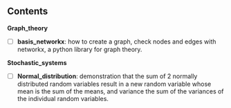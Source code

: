 ## Contents

**Graph_theory** 

- [ ] **basis_networkx**: how to create a graph, check nodes and edges with networkx, a python library for graph theory.

**Stochastic_systems** 

- [ ] **Normal_distribution**: demonstration that the sum of 2 normally distributed random variables result in a new random variable whose mean is the sum of the means, and variance the sum of the variances of the individual random variables.
